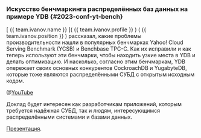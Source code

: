 ### Искусство бенчмаркинга распределённых баз данных на примере YDB {#2023-conf-yt-bench}
[ {{ team.ivanov.name }} ]( {{ team.ivanov.profile }} ) ( {{ team.ivanov.position }} ) рассказал, какие проблемы производительности нашли в популярных бенчмарках Yahoo! Cloud Serving Benchmark (YCSB) и Benchbase TPC-C. Как их исправили и как теперь используют эти бенчмарки, чтобы находить узкие места в YDB и делать оптимизацию. И насколько, согласно этим бенчмаркам, YDB опережает своих основных конкурентов CockroachDB и YugabyteDB, которые тоже являются распределёнными СУБД с открытым исходным кодом. 

@[YouTube](https://www.youtube.com/watch?v=1vXwSRU--9o)

Доклад будет интересен как разработчикам приложений, которым требуется надёжная СУБД, так и людям, интересующимся распределёнными системами и базами данных.

[Презентация](https://github.com/ydb-platform/ydb-presentations/blob/main/2023/ru/yatalks/ydb_benchmarking/presentation.pdf).